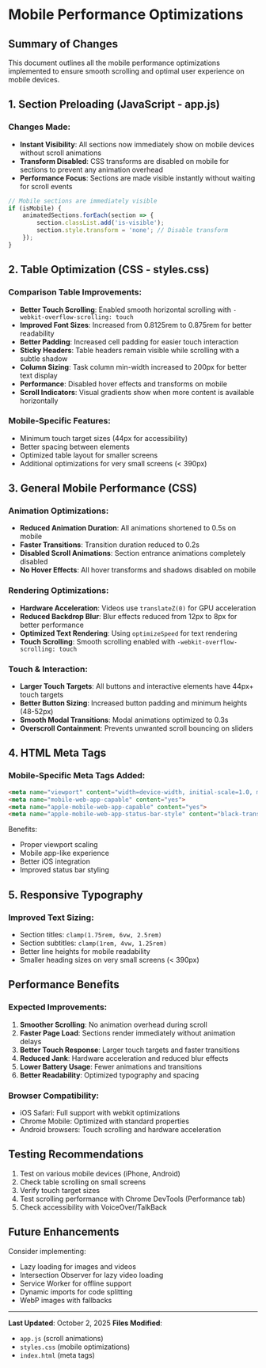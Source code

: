 # Mobile Performance Optimizations

## Summary of Changes

This document outlines all the mobile performance optimizations implemented to ensure smooth scrolling and optimal user experience on mobile devices.

## 1. Section Preloading (JavaScript - app.js)

### Changes Made:
- **Instant Visibility**: All sections now immediately show on mobile devices without scroll animations
- **Transform Disabled**: CSS transforms are disabled on mobile for sections to prevent any animation overhead
- **Performance Focus**: Sections are made visible instantly without waiting for scroll events

```javascript
// Mobile sections are immediately visible
if (isMobile) {
    animatedSections.forEach(section => {
        section.classList.add('is-visible');
        section.style.transform = 'none'; // Disable transform
    });
}
```

## 2. Table Optimization (CSS - styles.css)

### Comparison Table Improvements:
- **Better Touch Scrolling**: Enabled smooth horizontal scrolling with `-webkit-overflow-scrolling: touch`
- **Improved Font Sizes**: Increased from 0.8125rem to 0.875rem for better readability
- **Better Padding**: Increased cell padding for easier touch interaction
- **Sticky Headers**: Table headers remain visible while scrolling with a subtle shadow
- **Column Sizing**: Task column min-width increased to 200px for better text display
- **Performance**: Disabled hover effects and transforms on mobile
- **Scroll Indicators**: Visual gradients show when more content is available horizontally

### Mobile-Specific Features:
- Minimum touch target sizes (44px for accessibility)
- Better spacing between elements
- Optimized table layout for smaller screens
- Additional optimizations for very small screens (< 390px)

## 3. General Mobile Performance (CSS)

### Animation Optimizations:
- **Reduced Animation Duration**: All animations shortened to 0.5s on mobile
- **Faster Transitions**: Transition duration reduced to 0.2s
- **Disabled Scroll Animations**: Section entrance animations completely disabled
- **No Hover Effects**: All hover transforms and shadows disabled on mobile

### Rendering Optimizations:
- **Hardware Acceleration**: Videos use `translateZ(0)` for GPU acceleration
- **Reduced Backdrop Blur**: Blur effects reduced from 12px to 8px for better performance
- **Optimized Text Rendering**: Using `optimizeSpeed` for text rendering
- **Touch Scrolling**: Smooth scrolling enabled with `-webkit-overflow-scrolling: touch`

### Touch & Interaction:
- **Larger Touch Targets**: All buttons and interactive elements have 44px+ touch targets
- **Better Button Sizing**: Increased button padding and minimum heights (48-52px)
- **Smooth Modal Transitions**: Modal animations optimized to 0.3s
- **Overscroll Containment**: Prevents unwanted scroll bouncing on sliders

## 4. HTML Meta Tags

### Mobile-Specific Meta Tags Added:
```html
<meta name="viewport" content="width=device-width, initial-scale=1.0, maximum-scale=5.0, user-scalable=yes">
<meta name="mobile-web-app-capable" content="yes">
<meta name="apple-mobile-web-app-capable" content="yes">
<meta name="apple-mobile-web-app-status-bar-style" content="black-translucent">
```

Benefits:
- Proper viewport scaling
- Mobile app-like experience
- Better iOS integration
- Improved status bar styling

## 5. Responsive Typography

### Improved Text Sizing:
- Section titles: `clamp(1.75rem, 6vw, 2.5rem)`
- Section subtitles: `clamp(1rem, 4vw, 1.25rem)`
- Better line heights for mobile readability
- Smaller heading sizes on very small screens (< 390px)

## Performance Benefits

### Expected Improvements:
1. **Smoother Scrolling**: No animation overhead during scroll
2. **Faster Page Load**: Sections render immediately without animation delays
3. **Better Touch Response**: Larger touch targets and faster transitions
4. **Reduced Jank**: Hardware acceleration and reduced blur effects
5. **Lower Battery Usage**: Fewer animations and transitions
6. **Better Readability**: Optimized typography and spacing

### Browser Compatibility:
- iOS Safari: Full support with webkit optimizations
- Chrome Mobile: Optimized with standard properties
- Android browsers: Touch scrolling and hardware acceleration

## Testing Recommendations

1. Test on various mobile devices (iPhone, Android)
2. Check table scrolling on small screens
3. Verify touch target sizes
4. Test scrolling performance with Chrome DevTools (Performance tab)
5. Check accessibility with VoiceOver/TalkBack

## Future Enhancements

Consider implementing:
- Lazy loading for images and videos
- Intersection Observer for lazy video loading
- Service Worker for offline support
- Dynamic imports for code splitting
- WebP images with fallbacks

---

**Last Updated**: October 2, 2025
**Files Modified**: 
- `app.js` (scroll animations)
- `styles.css` (mobile optimizations)
- `index.html` (meta tags)


